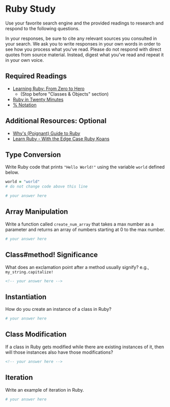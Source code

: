 # Ruby Study

Use your favorite search engine and the provided readings to research and
respond to the following questions.

In your responses, be sure to cite any relevant sources you consulted in your
search. We ask you to write responses in your own words in order to see how you
process what you've read. Please do not respond with direct quotes from source
material. Instead, digest what you've read and repeat it in your own voice.

## Required Readings

- [Learning Ruby: From Zero to Hero](https://medium.com/the-renaissance-developer/learning-ruby-from-zero-to-hero-2cf06da45396)
  - (Stop before "Classes & Objects" section)
- [Ruby in Twenty Minutes](https://www.ruby-lang.org/en/documentation/quickstart/)
- [% Notation](https://en.wikibooks.org/wiki/Ruby_Programming/Syntax/Literals#The_.25_Notation)

## Additional Resources: Optional

- [Why's (Poignant) Guide to Ruby](http://poignant.guide/)
- [Learn Ruby - With the Edge Case Ruby Koans](http://rubykoans.com/)

## Type Conversion

Write Ruby code that prints `"Hello World!"` using the variable `world`
defined below.

```ruby
world = "world"
# do not change code above this line

# your answer here
```

## Array Manipulation

Write a function called `create_num_array` that takes a max number as a
parameter and returns an array of numbers starting at 0 to the max number.

```ruby
# your answer here
```

## Class#method! Significance

What does an exclamation point after a method usually signify?  e.g.,
`my_string.capitalize!`

```md
<!-- your answer here -->
```

## Instantiation

How do you create an instance of a class in Ruby?

```ruby
# your answer here
```

## Class Modification

If a class in Ruby gets modified while there are existing instances of it, then
will those instances also have those modifications?

```md
<!-- your answer here -->
```

## Iteration

Write an example of iteration in Ruby.

```ruby
# your answer here
```

